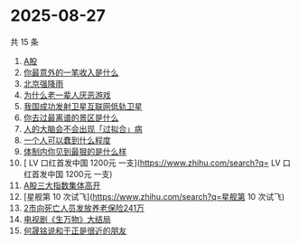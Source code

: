 # 2025-08-27

共 15 条

<!-- BEGIN -->
<!-- 最后更新时间 Wed Aug 27 2025 15:08:48 GMT+0800 (China Standard Time) -->

1. [A股](https://www.zhihu.com/search?q=A股)
1. [你最意外的一笔收入是什么](https://www.zhihu.com/search?q=你最意外的一笔收入是什么)
1. [北京强降雨](https://www.zhihu.com/search?q=北京强降雨)
1. [为什么老一辈人厌恶游戏](https://www.zhihu.com/search?q=为什么老一辈人厌恶游戏)
1. [我国成功发射卫星互联网低轨卫星](https://www.zhihu.com/search?q=我国成功发射卫星互联网低轨卫星)
1. [你去过最离谱的景区是什么](https://www.zhihu.com/search?q=你去过最离谱的景区是什么)
1. [人的大脑会不会出现「过拟合」病](https://www.zhihu.com/search?q=人的大脑会不会出现「过拟合」病)
1. [一个人可以蠢到什么程度](https://www.zhihu.com/search?q=一个人可以蠢到什么程度)
1. [体制内你见到最狠的是什么样](https://www.zhihu.com/search?q=体制内你见到最狠的是什么样)
1. [ LV 口红首发中国 1200元 一支](https://www.zhihu.com/search?q= LV
   口红首发中国 1200元 一支)
1. [A股三大指数集体高开](https://www.zhihu.com/search?q=A股三大指数集体高开)
1. [星舰第 10 次试飞](https://www.zhihu.com/search?q=星舰第 10 次试飞)
1. [2市向死亡人员发放养老保险241万](https://www.zhihu.com/search?q=2市向死亡人员发放养老保险241万)
1. [电视剧《生万物》大结局](https://www.zhihu.com/search?q=电视剧《生万物》大结局)
1. [何晟铭说和于正是很近的朋友](https://www.zhihu.com/search?q=何晟铭说和于正是很近的朋友)

<!-- END -->
